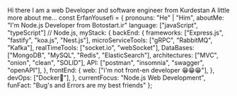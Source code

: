 Hi there I am a web Developer and software engineer from Kurdestan A little more about me... const ErfanYousefi = { pronouns: "He" | "Him", aboutMe: "I'm Node.js Developer from Botostart.ir" language: ["javaScript", "typeScript"] // Node.js, myStack: { backEnd: { frameworks: ["Express.js", "fastify", "koa.js", "Nest.js"], microServiceTools: ["gRPC", "RabbitMQ", "Kafka"], realTimeTools: ["socket.io", "webSocket"], DataBases: ["MongoDB", "MySQL", "Redis", "ElasticSearch"], architectures: ["MVC", "onion", "clean", "SOLID"], API: ["postman", "insomnia", "swagger", "openAPI"], }, frontEnd: { web: ["i'm not front-en developer 😁😁😁"], }, devOps: ["Docker🐳"], }, currentFocus: "Node.js Web Development", funFact: "Bug's and Errors are my best friends" };
